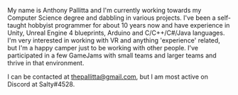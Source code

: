 My name is Anthony Pallitta and I'm currently working towards my Computer Science degree and dabbling in various projects.
I've been a self-taught hobbyist programmer for about 10 years now and have experience in Unity, Unreal Engine 4 blueprints, Arduino and C/C++/C#/Java languages.
I'm very interested in working with VR and anything 'experience' related, but I'm a happy camper just to be working with other people.
I've participated in a few GameJams with small teams and larger teams and thrive in that environment.

I can be contacted at thepallitta@gmail.com, but I am most active on Discord at Salty#4528.  

<!---
HighSodium/HighSodium is a ✨ special ✨ repository because its `README.md` (this file) appears on your GitHub profile.
You can click the Preview link to take a look at your changes.
--->
